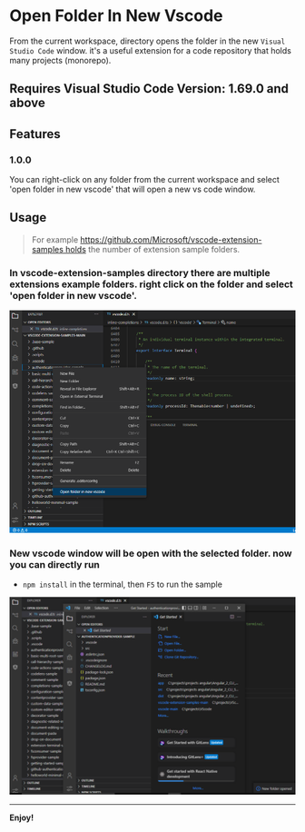 # Open Folder In New Vscode

From the current workspace, directory opens the folder in the new `Visual Studio Code` window. it's a useful extension for 
a code repository that holds many projects (monorepo).

## Requires Visual Studio Code Version: 1.69.0 and above 
## Features
### 1.0.0
You can right-click on any folder from the current workspace and select 'open folder in new vscode' 
that will open a new vs code window.

## Usage

> For example https://github.com/Microsoft/vscode-extension-samples holds the number of extension sample folders.

### In vscode-extension-samples directory there are multiple extensions example folders. right click on the folder and select 'open folder in new vscode'. 
![rightClick](/rightClick.png)

### New vscode window will be open with the selected folder. now you can directly run 
- `npm install` in the terminal, then `F5` to run the sample

![openProject](/openedProject.png)


-----------------------------------------------------------------------------------------------------------

**Enjoy!**
